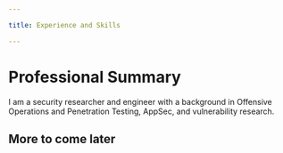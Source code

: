 ```yaml
---

title: Experience and Skills

---
```


# Professional Summary

I am a security researcher and engineer with a background in  Offensive Operations and Penetration Testing, AppSec, and vulnerability research. 


## More to come later